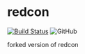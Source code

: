 # redcon

[![Build Status](https://travis-ci.org/go-guoyk/redcon.svg?branch=master)](https://travis-ci.org/go-guoyk/redcon)
![GitHub](https://img.shields.io/github/license/go-guoyk/redcon.svg)

forked version of redcon

